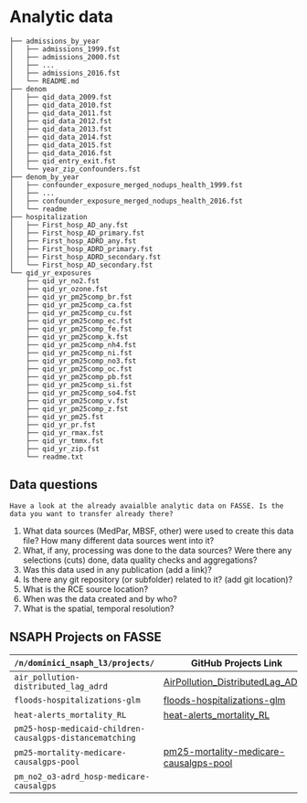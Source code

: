 # Analytic data

```
├── admissions_by_year
│   ├── admissions_1999.fst
│   ├── admissions_2000.fst
│   ├── ...
│   ├── admissions_2016.fst
│   └── README.md
├── denom
│   ├── qid_data_2009.fst
│   ├── qid_data_2010.fst
│   ├── qid_data_2011.fst
│   ├── qid_data_2012.fst
│   ├── qid_data_2013.fst
│   ├── qid_data_2014.fst
│   ├── qid_data_2015.fst
│   ├── qid_data_2016.fst
│   ├── qid_entry_exit.fst
│   └── year_zip_confounders.fst
├── denom_by_year
│   ├── confounder_exposure_merged_nodups_health_1999.fst
│   ├── ...
│   ├── confounder_exposure_merged_nodups_health_2016.fst
│   └── readme
├── hospitalization
│   ├── First_hosp_AD_any.fst
│   ├── First_hosp_AD_primary.fst
│   ├── First_hosp_ADRD_any.fst
│   ├── First_hosp_ADRD_primary.fst
│   ├── First_hosp_ADRD_secondary.fst
│   └── First_hosp_AD_secondary.fst
└── qid_yr_exposures
    ├── qid_yr_no2.fst
    ├── qid_yr_ozone.fst
    ├── qid_yr_pm25comp_br.fst
    ├── qid_yr_pm25comp_ca.fst
    ├── qid_yr_pm25comp_cu.fst
    ├── qid_yr_pm25comp_ec.fst
    ├── qid_yr_pm25comp_fe.fst
    ├── qid_yr_pm25comp_k.fst
    ├── qid_yr_pm25comp_nh4.fst
    ├── qid_yr_pm25comp_ni.fst
    ├── qid_yr_pm25comp_no3.fst
    ├── qid_yr_pm25comp_oc.fst
    ├── qid_yr_pm25comp_pb.fst
    ├── qid_yr_pm25comp_si.fst
    ├── qid_yr_pm25comp_so4.fst
    ├── qid_yr_pm25comp_v.fst
    ├── qid_yr_pm25comp_z.fst
    ├── qid_yr_pm25.fst
    ├── qid_yr_pr.fst
    ├── qid_yr_rmax.fst
    ├── qid_yr_tmmx.fst
    ├── qid_yr_zip.fst
    └── readme.txt
```

## Data questions

```{note}
Have a look at the already avaialble analytic data on FASSE. Is the data you want to transfer already there?
```

1. What data sources (MedPar, MBSF, other) were used to create this data file? How many different data sources went into it? 
2. What, if any, processing was done to the data sources? Were there any selections (cuts) done, data quality checks and aggregations? 
3. Was this data used in any publication (add a link)? 
4. Is there any git repository (or subfolder) related to it? (add git location)? 
5. What is the RCE source location? 
6. When was the data created and by who?
7. What is the spatial, temporal resolution? 


## NSAPH Projects on FASSE

| `/n/dominici_nsaph_l3/projects/`      |      GitHub Projects Link      | 
| ------------------------------------- | ------------------------------ |
| `air_pollution-distributed_lag_adrd`  | [AirPollution_DistributedLag_ADRD](https://github.com/NSAPH-Projects/AirPollution_DistributedLag_ADRD) |
| `floods-hospitalizations-glm`         | [floods-hospitalizations-glm](https://github.com/NSAPH-Projects/floods-hospitalizations-glm) |
| `heat-alerts_mortality_RL`            | [heat-alerts_mortality_RL](https://github.com/NSAPH-Projects/heat-alerts_mortality_RL) |
| `pm25-hosp-medicaid-children-causalgps-distancematching` | []() |
| `pm25-mortality-medicare-causalgps-pool` | [pm25-mortality-medicare-causalgps-pool](https://github.com/NSAPH-Projects/pm25-mortality-medicare-causalgps-pool) |
| `pm_no2_o3-adrd_hosp-medicare-causalgps` | []() |

